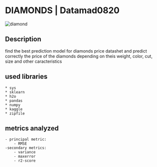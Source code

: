 # DIAMONDS | Datamad0820

![diamond](https://giphy.com/gifs/diamonds-FiR4O9bYEPkBi)


## Description
find the best prediction model for diamonds price datashet and predict correctly the price of the diamonds depending on theis weight, color, cut, size and other caracteristics

## used libraries
	* sys
	* sklearn
	* h2o
	* pandas
	* numpy
	* kaggle
	* zipfile

## metrics analyzed
	- principal metric:
		- RMSE
	-secondary metrics:
		- variance 
 		- maxerror 
 		- r2-score 
	

